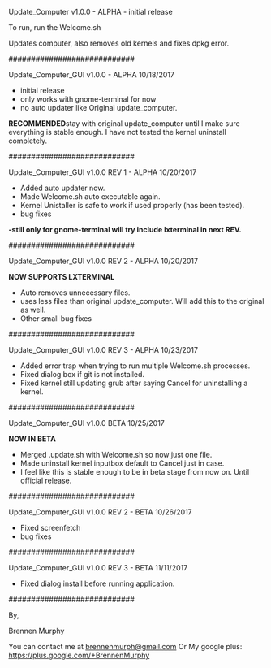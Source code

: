 Update_Computer v1.0.0 - ALPHA - initial release

To run, run the Welcome.sh

Updates computer, also removes old kernels and fixes dpkg error.


############################

Update_Computer_GUI v1.0.0 - ALPHA
10/18/2017

- initial release
- only works with gnome-terminal for now
- no auto updater like Original update_computer.

**RECOMMENDED**stay with original update_computer until I make sure everything is stable enough.
I have not tested the kernel uninstall completely.

############################


Update_Computer_GUI v1.0.0 REV 1 - ALPHA
10/20/2017

- Added auto updater now.
- Made Welcome.sh auto executable again.
- Kernel Unistaller is safe to work if used properly (has been tested).
- bug fixes

**-still only for gnome-terminal will try include lxterminal in next REV.**


############################


Update_Computer_GUI v1.0.0 REV 2 - ALPHA
10/20/2017

 **NOW SUPPORTS LXTERMINAL**
- Auto removes unnecessary files.
- uses less files than original update_computer. Will add this to the original as well.
- Other small bug fixes

############################


Update_Computer_GUI v1.0.0 REV 3 - ALPHA
10/23/2017


- Added error trap when trying to run multiple Welcome.sh processes.
- Fixed dialog box if git is not installed.
- Fixed kernel still updating grub after saying Cancel for uninstalling a kernel.



############################

Update_Computer_GUI v1.0.0 BETA
10/25/2017


**NOW IN BETA**

- Merged .update.sh with Welcome.sh so now just one file.
- Made uninstall kernel inputbox default to Cancel just in case.
- I feel like this is stable enough to be in beta stage from now on. Until official release.



############################

Update_Computer_GUI v1.0.0 REV 2 - BETA
10/26/2017
- Fixed screenfetch
- bug fixes


############################

Update_Computer_GUI v1.0.0 REV 3 - BETA
11/11/2017
- Fixed dialog install before running application.


############################


By,


Brennen Murphy


You can contact me at brennenmurph@gmail.com
	Or
My google plus: https://plus.google.com/+BrennenMurphy
